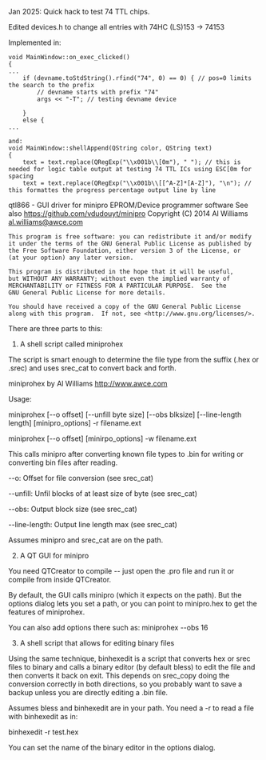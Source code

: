 Jan 2025: Quick hack to test 74 TTL chips. 

Edited devices.h to change all entries with 74HC (LS)153 -> 74153

Implemented in:

```
void MainWindow::on_exec_clicked()
{
...
    if (devname.toStdString().rfind("74", 0) == 0) { // pos=0 limits the search to the prefix
        // devname starts with prefix "74"
        args << "-T"; // testing devname device

    }
    else {
...

and:
void MainWindow::shellAppend(QString color, QString text)
{
    text = text.replace(QRegExp("\\x001b\\[0m"), " "); // this is needed for logic table output at testing 74 TTL ICs using ESC[0m for spacing
    text = text.replace(QRegExp("\\x001b\\[[^A-Z]*[A-Z]"), "\n"); // this formattes the progress percentage output line by line

```

qtl866 - GUI driver for minipro EPROM/Device programmer software
    See also https://github.com/vdudouyt/minipro
    Copyright (C) 2014  Al Williams al.williams@awce.com

    This program is free software: you can redistribute it and/or modify
    it under the terms of the GNU General Public License as published by
    the Free Software Foundation, either version 3 of the License, or
    (at your option) any later version.

    This program is distributed in the hope that it will be useful,
    but WITHOUT ANY WARRANTY; without even the implied warranty of
    MERCHANTABILITY or FITNESS FOR A PARTICULAR PURPOSE.  See the
    GNU General Public License for more details.

    You should have received a copy of the GNU General Public License
    along with this program.  If not, see <http://www.gnu.org/licenses/>.

There are three parts to this:

1) A shell script called miniprohex

The script is smart enough to determine the file type from the suffix
(.hex or .srec) and uses srec_cat to convert back and forth.

miniprohex by Al Williams http://www.awce.com

Usage:

  miniprohex [--o offset] [--unfill byte size] [--obs blksize] [--line-length length] [minipro_options] -r filename.ext

  miniprohex [--o offset] [minirpo_options] -w filename.ext

This calls minipro after converting known file types to 
.bin for writing or converting bin files after reading.

--o: Offset for file conversion (see srec_cat)

--unfill: Unfil blocks of at least size of byte (see srec_cat)

--obs: Output block size (see srec_cat)

--line-length: Output line length max (see srec_cat)

Assumes minipro and srec_cat are on the path.

2) A QT GUI for minipro

You need QTCreator to compile -- just open the .pro file and run it 
or compile from inside QTCreator.

By default, the GUI calls minipro (which it expects on the path).
But the options dialog lets you set a path, or you can point
to minipro.hex to get the features of miniprohex.

You can also add options there such as: miniprohex --obs 16

3) A shell script that allows for editing binary files

Using the same technique, binhexedit is a script that converts
hex or srec files to binary and calls a binary editor
(by default bless) to edit the file and then converts it back
on exit. This depends on srec_copy doing the conversion 
correctly in both directions, so you probably want to save a backup
unless you are directly editing a .bin file.

Assumes bless and binhexedit are in your path. You need a -r to read
a file with binhexedit as in:

binhexedit -r test.hex

You can set the name of the binary editor in the options dialog.


